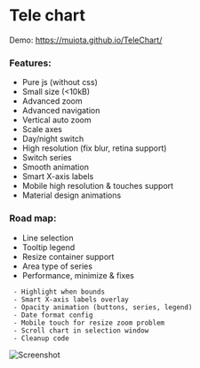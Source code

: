 ﻿Tele chart
====================
Demo: https://muiota.github.io/TeleChart/

### Features:
 - Pure js (without css)
 - Small size (<10kB)
 - Advanced zoom
 - Advanced navigation
 - Vertical auto zoom
 - Scale axes
 - Day/night switch
 - High resolution (fix blur, retina support)
 - Switch series
 - Smooth animation
 - Smart X-axis labels
 - Mobile high resolution & touches support
 - Material design animations
  
### Road map:
- Line selection
- Tooltip legend
- Resize container support 
- Area type of series 
- Performance, minimize & fixes
```` 
 - Highlight when bounds
 - Smart X-axis labels overlay 
 - Opacity animation (buttons, series, legend) 
 - Date format config
 - Mobile touch for resize zoom problem
 - Scroll chart in selection window 
 - Cleanup code 
````

![Screenshot](https://i.imgur.com/IkHg18g.png)